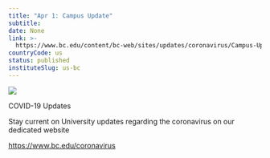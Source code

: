 ```yaml
---
title: "Apr 1: Campus Update"
subtitle: 
date: None
link: >-
  https://www.bc.edu/content/bc-web/sites/updates/coronavirus/Campus-Update-Apr1.html
countryCode: us
status: published
instituteSlug: us-bc
---
```

![](https://www.bc.edu/etc/designs/bc-web/favicon.ico)

COVID-19 Updates

Stay current on University updates regarding the coronavirus on our dedicated website

https://www.bc.edu/coronavirus